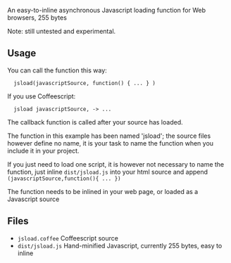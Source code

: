 An easy-to-inline asynchronous Javascript loading function for Web browsers, 255 bytes

Note: still untested and experimental.

Usage
-----

You can call the function this way:
```
  jsload(javascriptSource, function() { ... } )
```

If you use Coffeescript:
```
  jsload javascriptSource, -> ...
```
The callback function is called after your source has loaded.

The function in this example has been named 'jsload'; the source files however define no name, it is your task to name the function when you include it in your project.

If you just need to load one script, it is however not necessary to name the function, just inline ```dist/jsload.js``` into your html source and append ```(javascriptSource,function(){ ... })```

The function needs to be inlined in your web page, or loaded as a Javascript source

Files
-----

* ```jsload.coffee``` Coffeescript source
* ```dist/jsload.js``` Hand-minified Javascript, currently 255 bytes, easy to inline
